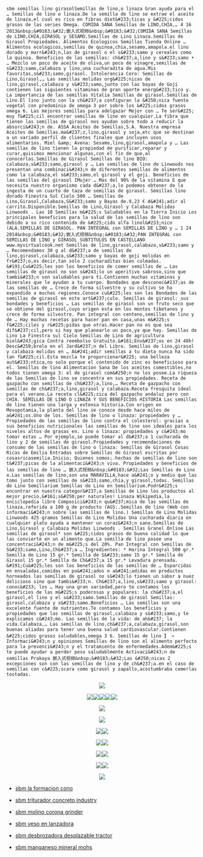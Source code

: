 
```
sbm semillas lino girasolSemillas de lino,o linaza Gran ayuda para el … Semillas de lino o linaza.De la semilla de lino se extrae el aceite de linaza,el cual es rico en fibras diet&#233;ticas y &#225;cidos grasos de las series Omega. COMIDA SANA Semillas de LINO,CHIA,… 4 16 2013&nbsp;&#0183;&#32;嵌入式视频&nbsp;&#0183;&#32;COMIDA SANA Semillas de LINO,CHIA,GIRASOL y SESAMO.Semillas de Lino Linaza.Semillas de Girasol Propiedades. Alimentos Ecologicos Semillas Tienda Online … Alimentos ecologicos,semillas de quinoa,chia,sesamo,amapola.el lino dorado y marr&#243;n,las de girasol o el s&#233;samo y cereales como la quinoa. Beneficios de las semillas: ch&#237;a,lino y s&#233;samo • … Mezclo un poco de aceite de oliva,un poco de vinagre,semillas de s&#233;samo,calabaza y lino,una cucharadita de agua.Mis favoritas,s&#233;samo,girasol. Intolerancia Cero: Semillas de Lino,Girasol,… Las semillas molidas org&#225;nicas de lino,girasol,calabaza y s&#233;samo,junto con las bayas de Goji contienen las siguientes vitaminas de gran aporte energ&#233;tico y. La importancia de las semillas Vitalia Semillas de girasol.Semillas de Lino.El lino junto con la ch&#237;a configuran la &#250;nica fuente vegetal con predominio de omega 3 por sobre los &#225;cidos grasos omega 6. Las mejores semillas para adelgazar Mejor con … Te ser&#225; muy f&#225;cil encontrar semillas de lino en cualquier.La fibra que tienen las semillas de girasol nos ayudan sobre todo a reducir la absorci&#243;n de. ASSA Aceites de Semillas,S.A. Nuestra empresa Aceites de Semillas.ma&#237;z,lino,girasol y soja,etc que se destinan a un variado perfil de clientes finales que incluyen usos alimentarios. Miel &amp; Avena: Sesamo,lino,girasol,amapola y … Las semillas de lino tienen la propiedad de purificar,reparar y curar,quisimos mencionar algunas,con el fin de que,al conocerlas.Semillas de Girasol Semillas de lino BIO: calabaza,s&#233;samo,girasol y … Las semillas de lino de Linwoods nos presentan una combinaci&#243;n de diferentes semillas de alimentos como la calabaza,el s&#233;samo,el girasol y el goji. Beneficios de las semillas del girasol IMujer … Mas del 90% de la vitamina E que necesita nuestro organismo cada d&#237;a,lo podemos obtener de la ingesta de un cuarto de taza de semillas de girasol. Semillas lino dorado Finestra Sul Cielo 500 … Semillas de Lino,Girasol,Calabaza,S&#233;samo y Bayas de.9,23 € A&#241;adir al carrito.Disponible.Semillas de Lino,Girasol y Calabaza Molidas Linwoods . Las 10 Semillas m&#225;s Saludables en la Tierra Inicio Los principales beneficios para la salud de las semillas de lino son debido a su rico contenido de &#225;cido alfa linol&#233;nico (ALA.SEMILLAS DE GIRASOL. PAN INTEGRAL con SEMILLAS DE LINO y … 1 24 2014&nbsp;&#0183;&#32;嵌入式视频&nbsp;&#0183;&#32;PAN INTEGRAL con SEMILLAS DE LINO y GIRASOL SUBTITULOS EN CASTELLANO www.myvirtualcook.net Semillas de lino,girasol,calabaza,s&#233;samo y … Recomendamos 30 g al d&#237;a de semillas de lino,girasol,calabaza,s&#233;samo y bayas de goji molidas en fr&#237;o,es decir,tan solo 2 cucharaditas bien colmadas. &#191;Cu&#225;les son los beneficios de comer semillas de … Las semillas de girasol no son s&#243;lo un aperitivo sabroso,sino que tambi&#233;n son saludables para ti.Contienen muchas vitaminas y minerales que le ayudan a tu cuerpo. Bondades que desconoc&#237;as de las semillas de … Crece de forma silvestre y su cultivo se ha expandido a muchas regiones.Conoce cu&#225;les son las Bondades de las semillas de girasol en este art&#237;culo. Semillas de girasol: sus bondades y beneficios … Las semillas de girasol son un fruto seco que se obtiene del girasol,cuyo origen esta en los montes tibetanos y crece de forma silvestre. Pan integral con centeno,semillas de lino y de … Hay muchas recetas para hacer pan en casa,unas m&#225;s f&#225;ciles y r&#225;pidas que otras.Hacer pan no es que sea dif&#237;cil,pero si hay que planearlo un poco,ya que hay. Semillas de Lino La Finestra sul Cielo Semillas de Lino de agricultura biol&#243;gica Contra reembolso Gratuito.&#161;Env&#237;os en 24 48h! Desc&#250;brelo en el Jard&#237;n del Libro. Semillas de lino,girasol y calabaza molidas en … A&#241;adir semillas a tu dieta nunca ha sido tan f&#225;cil.Esta mezcla te proporcionar&#225; una belleza aut&#233;ntica,no solo porque el contenido de zinc es beneficioso para el. Semillas de lino Alimentacion Sana De los aceites comestibles,no todos tienen omega 3: el de girasol com&#250;n no los posee.La riqueza de las Semillas de lino se concentra en sus propiedades. Receta de gazpacho con semillas de ch&#237;a,lino,… Receta de gazpacho con semillas de ch&#237;a,lino,girasol y calabaza.Receta fresquita ideal para el verano.La receta cl&#225;sica del gazpacho andaluz pero con CHIA. SEMILLAS DE LINO O LINAZA Y SUS BENEFICIOS HISTORIA Las semillas de lino tienen una larga y extensa historia.Con origen en Mesopotamia,la planta del lino se conoce desde hace miles de a&#241;os.Uno de los. Semillas de lino o linaza: propiedades y … Propiedades de las semillas de lino contra el colesterol: gracias a sus beneficios nutricionales las semillas de lino son ideales para los niveles altos de grasas en. Lino o linaza: propiedades y c&#243;mo tomar estas … Por ejemplo,se puede tomar al d&#237;a 1 cucharada de lino y 2 de semillas de girasol.Propiedades y recomendaciones de consumo de las semillas de lino o linaza: Semillas de Girasol Cosas Ricas de Emilia Entradas sobre Semillas de Girasol escritas por cosasricasemilia.Inicio; Quienes somos;.hechas de semillas de lino son t&#237;picas de la alimentaci&#243;n viva. Propiedades y beneficios de las semillas de lino … 嵌入式视频&nbsp;&#0183;&#32;Las Semillas de Lino o.Las semillas de lino,son una MARAVILLA,hace a&#241;o y medio que las tomo junto con semillas de s&#233;samo,chia,y girasol,todas. Semillas de Lino Semillarium Semillas de Lino en Semillarium.Podr&#225;s encontrar en nuestra categor&#237;a Semillas de Lino los productos al mejor precio,&#161;s&#250;per naturales! Linaza Wikipedia,la enciclopedia libre Composici&#243;n qu&#237;mica de las semillas de linaza,referida a 100 g de producto (AGS:.Semillas de lino (Web con informaci&#243;n sobre las semillas de lino.) Semillas de Lino Molidas Linwoods 425 gramos Semillas de Lino Molidas Una cucharada diaria en cualquier plato ayuda a mantener un coraz&#243;n sano.Semillas de Lino,Girasol y Calabaza Molidas Linwoods . Semillas Granel Online Las semillas de girasol* son &#225;cidos grasos de buena calidad lo que las convierte en un alimento que.La semilla de lino posee una concentraci&#243;n de m&#225;s del 20%. Pan Integral con Semillas de S&#233;samo,Lino,Ch&#237;a … Ingredientes: * Harina Integral 500 gr.* Semilla de Lino 15 gr.* Semilla de S&#233;samo 15 gr.* Semilla de Girasol 15 gr.* Semilla de Ch&#237;a 15 gr.* Levadura prensada. &#191;Cu&#225;les son los beneficios de las semillas de … Esparcidas en ensaladas,comidas en pu&#241;ados o a&#241;adidas en productos horneados las semillas de girasol no s&#243;lo tienen un sabor a nuez delicioso sino que tambi&#233;n. Ch&#237;a,lino,s&#233;samo y girasol: conoc&#233; los … Hay una gran variedad,pero te contamos los beneficios de las m&#225;s poderosas y populares: la ch&#237;a,el girasol,el lino y el s&#233;samo.Semillas de girasol Semillas: girasol,calabaza y s&#233;samo.Beneficios … Las semillas son una excelente fuente de nutrientes.Te contamos los beneficios y propiedades que las semillas de girasol,calabaza y s&#233;samo,y te explicamos c&#243;mo. Las semillas de la vida: de ah&#237; la vida.Calabaza,… Las semillas de lino,ch&#237;a,calabaza,girasol,son buenas aliadas para tener una buena salud cardiovascular.Contienen &#225;cidos grasos saludables,omega 3 6. Semillas de lino 】 → Informaci&#243;n y opiniones Semillas de lino son el alimento perfecto para la prevenci&#243;n y el tratamiento de enfermedades.Adem&#225;s te puede ayudar a perder peso saludablmente Activaci&#243;n de semillas Prakaya 嵌入式视频&nbsp;&#0183;&#32;Las &#250;nicas 2 excepciones son con las semillas de lino y de ch&#237;a.en el caso de semillas con c&#225;scara como girasol y zapallo,acostumbraba comerlas tostadas. 
```

<div align="center">

<a href="https://es-crusher.shibang-china.com/github&k=sbm+semillas+lino+girasol"><img src="https://static.shibang-china.com/es/crusher/logo.jpg"></a>

<a href="https://es-crusher.shibang-china.com/github&k=sbm+semillas+lino+girasol"><img src="https://static.shibang-china.com/es/crusher/index.jpg"></a><a href="https://es-crusher.shibang-china.com/material.htmlgithub&k=sbm+semillas+lino+girasol"><img src="https://static.shibang-china.com/es/crusher/material.jpg"></a><a href="https://es-crusher.shibang-china.com/application.htmlgithub&k=sbm+semillas+lino+girasol"><img src="https://static.shibang-china.com/es/crusher/application.jpg"></a><a href="https://es-crusher.shibang-china.com/aboutus.htmlgithub&k=sbm+semillas+lino+girasol"><img src="https://static.shibang-china.com/es/crusher/aboutus.jpg"></a><a href="https://es-crusher.shibang-china.com/contact.htmlgithub&k=sbm+semillas+lino+girasol"><img src="https://static.shibang-china.com/es/crusher/contact.jpg"></a>

<a href="https://es-crusher.shibang-china.com/github&k=sbm+semillas+lino+girasol"><img src="https://static.shibang-china.com/es/crusher/banner.jpg"></a>

<a href="https://swt.shibang-china.com/github&k=sbm+semillas+lino+girasol"><img src="https://static.shibang-china.com/es/crusher/text.jpg"></a>

<a href="https://swt.shibang-china.com/github&k=sbm+semillas+lino+girasol"><img src="https://static.shibang-china.com/es/crusher/chat.jpg"></a><a href="https://es-crusher.shibang-china.com/contact.htmlgithub&k=sbm+semillas+lino+girasol"><img src="https://static.shibang-china.com/es/crusher/message.jpg"></a>

<a href="https://es-crusher.shibang-china.com/products/pe.htmlgithub&k=sbm+semillas+lino+girasol"><img src="https://static.shibang-china.com/es/crusher/pe.jpg"></a><a href="https://es-crusher.shibang-china.com/products/pf.htmlgithub&k=sbm+semillas+lino+girasol"><img src="https://static.shibang-china.com/es/crusher/pf.jpg"></a>

<a href="https://es-crusher.shibang-china.com/products/hpt.htmlgithub&k=sbm+semillas+lino+girasol"><img src="https://static.shibang-china.com/es/crusher/hpt.jpg"></a><a href="https://es-crusher.shibang-china.com/products/vsi.htmlgithub&k=sbm+semillas+lino+girasol"><img src="https://static.shibang-china.com/es/crusher/vsi.jpg"></a>

<a href="https://es-crusher.shibang-china.com/products/klv.htmlgithub&k=sbm+semillas+lino+girasol"><img src="https://static.shibang-china.com/es/crusher/klv.jpg"></a><a href="https://es-crusher.shibang-china.com/products/portable.htmlgithub&k=sbm+semillas+lino+girasol"><img src="https://static.shibang-china.com/es/crusher/portable.jpg"></a>

<a href="https://swt.shibang-china.com/github&k=sbm+semillas+lino+girasol"><img src="https://static.shibang-china.com/es/crusher/case.jpg"></a>

</div>


* [sbm la formacion cono](sbm%20la%20formacion%20cono.md)

* [sbm triturador concreto industry](sbm%20triturador%20concreto%20industry.md)

* [sbm molino corona grinder](sbm%20molino%20corona%20grinder.md)

* [sbm yeso en lanzadora](sbm%20yeso%20en%20lanzadora.md)

* [sbm desbrozadora desplazable tractor](sbm%20desbrozadora%20desplazable%20tractor.md)

* [sbm manganeso mineral mohs](sbm%20manganeso%20mineral%20mohs.md)